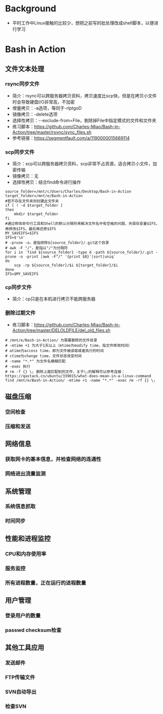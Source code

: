 # Background

- 平时工作中Linux接触的比较少，想把之前写的批处理改成shell脚本，以便进行学习

# Bash in Action

## 文件文本处理
### rsync同步文件
- 简介：rsync可以跨服务器拷贝资料，拷贝速度比scp快，但是在拷贝小文件时会导致硬盘I/O非常高，不加密
- 增量拷贝：-a选项，等同于-rlptgoD
- 镜像拷贝：-delete选项
- 选择性拷贝：--exclude-from=File，剔除掉File中指定模式的文件和文件夹
- 练习脚本：https://github.com/Charles-Miao/Bash-in-Action/tree/master/rsync/sync_files.sh
- 参考链接：https://segmentfault.com/a/1190000015669114

### scp同步文件
- 简介：scp可以跨服务器拷贝资料，scp非常不占资源，适合拷贝小文件，加密传输
- 镜像拷贝：无
- 选择性拷贝：结合find命令进行操作

```shell
source_folder=/mnt/c/Users/Charles/Desktop/Bash-in-Action
target_folder=/mnt/e/Bash-in-Action
#若不存在文件夹则创建此文件夹
if [ ! -d $target_folder ]
then
    mkdir $target_folder
fi
#通过修改命令行工具和Shell的默认分隔符来解决文件名中有空格的问题，先保存变量$IFS，再修改$IFS，最后再还原$IFS
MY_SAVEIFS=$IFS
IFS=$'\n'
# -prune -o，是指排除${source_folder}/.git这个目录
# awk -F "/"，是指以"/"为分隔符
for i in `find ${source_folder} -type d -path ${source_folder}/.git -prune -o -print |awk -F"/" '{print $8}'|sort|uniq`
do
    scp -rp ${source_folder}/$i ${target_folder}/$i
done
IFS=$MY_SAVEIFS
```

### cp同步文件
- 简介：cp只是在本机进行拷贝不能跨服务器

### 删除过期文件

- 练习脚本：https://github.com/Charles-Miao/Bash-in-Action/tree/master/DELOLDFILE/del_old_files.sh

```shell
# /mnt/e/Bash-in-Action/ 为需要删除的文件目录
# -mtime +1 为大于1天以上（mtime为modify time，指文件修改时间）
# atime为access time，即为文件被读取或者执行的时间
# ctime为change time，文件状态改变时间
# -name "*.*" 为文件名模糊匹配
# -exec 执行
# rm -f {} \; 删除上面匹配到的文件，关于\;的解释可以参考连接：https://qastack.cn/ubuntu/339015/what-does-mean-in-a-linux-command
find /mnt/e/Bash-in-Action/ -mtime +1 -name "*.*" -exec rm -rf {} \;
```

## 磁盘压缩
### 空间检查
### 压缩和发送

## 网络信息
### 获取网卡的基本信息，并检查网络的连通性
### 网络进出流量监测

## 系统管理
### 系统信息抓取
### 时间同步

## 性能和进程监控

### CPU和内存使用率
### 服务监控
### 所有进程数量，正在运行的进程数量

## 用户管理

### 登录用户的数量
### passwd checksum检查

## 其他工具应用
### 发送邮件
### FTP传输文件
### SVN自动导出
### 检查SVN


